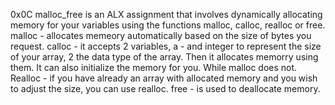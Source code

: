 0x0C malloc_free is an ALX assignment that involves dynamically allocating memory for your variables using the functions malloc, calloc, realloc or free.
malloc - allocates memeory automatically based on the size of bytes you request.
calloc - it accepts 2 variables, a - and integer to represent the size of your array, 2 the data type of the array.
Then it allocates memorry using them. It can also initialize the memory for you. While malloc does not.
Realloc - if you have already an array with allocated memory and you wish to adjust the size, you can use realloc.
free - is used to deallocate memory.
